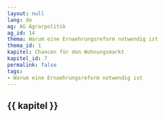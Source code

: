 ```yaml
---
layout: null
lang: de
ag: AG Agrarpolitik
ag_id: 14
thema: Warum eine Ernaehrungsreform notwendig ist
thema_id: 1
kapitel: Chancen für den Wohnungsmarkt
kapitel_id: 7
permalink: false
tags:
- Warum eine Ernaehrungsreform notwendig ist
---
```


## {{ kapitel }}
